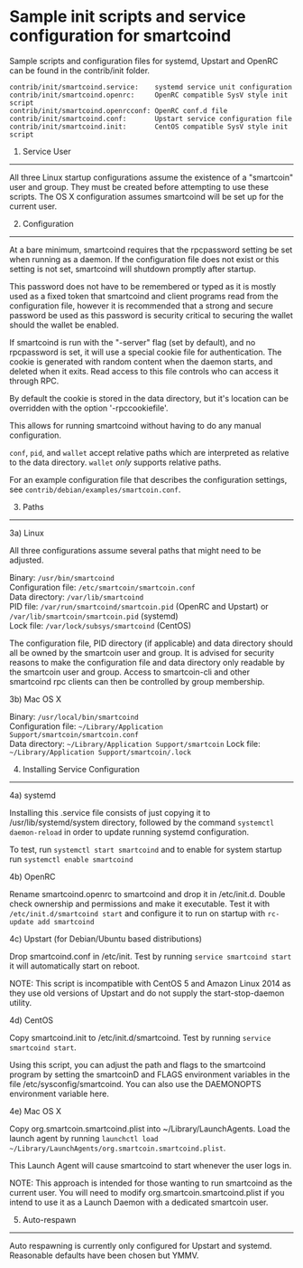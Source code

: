 Sample init scripts and service configuration for smartcoind
==========================================================

Sample scripts and configuration files for systemd, Upstart and OpenRC
can be found in the contrib/init folder.

    contrib/init/smartcoind.service:    systemd service unit configuration
    contrib/init/smartcoind.openrc:     OpenRC compatible SysV style init script
    contrib/init/smartcoind.openrcconf: OpenRC conf.d file
    contrib/init/smartcoind.conf:       Upstart service configuration file
    contrib/init/smartcoind.init:       CentOS compatible SysV style init script

1. Service User
---------------------------------

All three Linux startup configurations assume the existence of a "smartcoin" user
and group.  They must be created before attempting to use these scripts.
The OS X configuration assumes smartcoind will be set up for the current user.

2. Configuration
---------------------------------

At a bare minimum, smartcoind requires that the rpcpassword setting be set
when running as a daemon.  If the configuration file does not exist or this
setting is not set, smartcoind will shutdown promptly after startup.

This password does not have to be remembered or typed as it is mostly used
as a fixed token that smartcoind and client programs read from the configuration
file, however it is recommended that a strong and secure password be used
as this password is security critical to securing the wallet should the
wallet be enabled.

If smartcoind is run with the "-server" flag (set by default), and no rpcpassword is set,
it will use a special cookie file for authentication. The cookie is generated with random
content when the daemon starts, and deleted when it exits. Read access to this file
controls who can access it through RPC.

By default the cookie is stored in the data directory, but it's location can be overridden
with the option '-rpccookiefile'.

This allows for running smartcoind without having to do any manual configuration.

`conf`, `pid`, and `wallet` accept relative paths which are interpreted as
relative to the data directory. `wallet` *only* supports relative paths.

For an example configuration file that describes the configuration settings,
see `contrib/debian/examples/smartcoin.conf`.

3. Paths
---------------------------------

3a) Linux

All three configurations assume several paths that might need to be adjusted.

Binary:              `/usr/bin/smartcoind`  
Configuration file:  `/etc/smartcoin/smartcoin.conf`  
Data directory:      `/var/lib/smartcoind`  
PID file:            `/var/run/smartcoind/smartcoin.pid` (OpenRC and Upstart) or `/var/lib/smartcoin/smartcoin.pid` (systemd)  
Lock file:           `/var/lock/subsys/smartcoind` (CentOS)  

The configuration file, PID directory (if applicable) and data directory
should all be owned by the smartcoin user and group.  It is advised for security
reasons to make the configuration file and data directory only readable by the
smartcoin user and group.  Access to smartcoin-cli and other smartcoind rpc clients
can then be controlled by group membership.

3b) Mac OS X

Binary:              `/usr/local/bin/smartcoind`  
Configuration file:  `~/Library/Application Support/smartcoin/smartcoin.conf`  
Data directory:      `~/Library/Application Support/smartcoin`
Lock file:           `~/Library/Application Support/smartcoin/.lock`

4. Installing Service Configuration
-----------------------------------

4a) systemd

Installing this .service file consists of just copying it to
/usr/lib/systemd/system directory, followed by the command
`systemctl daemon-reload` in order to update running systemd configuration.

To test, run `systemctl start smartcoind` and to enable for system startup run
`systemctl enable smartcoind`

4b) OpenRC

Rename smartcoind.openrc to smartcoind and drop it in /etc/init.d.  Double
check ownership and permissions and make it executable.  Test it with
`/etc/init.d/smartcoind start` and configure it to run on startup with
`rc-update add smartcoind`

4c) Upstart (for Debian/Ubuntu based distributions)

Drop smartcoind.conf in /etc/init.  Test by running `service smartcoind start`
it will automatically start on reboot.

NOTE: This script is incompatible with CentOS 5 and Amazon Linux 2014 as they
use old versions of Upstart and do not supply the start-stop-daemon utility.

4d) CentOS

Copy smartcoind.init to /etc/init.d/smartcoind. Test by running `service smartcoind start`.

Using this script, you can adjust the path and flags to the smartcoind program by
setting the smartcoinD and FLAGS environment variables in the file
/etc/sysconfig/smartcoind. You can also use the DAEMONOPTS environment variable here.

4e) Mac OS X

Copy org.smartcoin.smartcoind.plist into ~/Library/LaunchAgents. Load the launch agent by
running `launchctl load ~/Library/LaunchAgents/org.smartcoin.smartcoind.plist`.

This Launch Agent will cause smartcoind to start whenever the user logs in.

NOTE: This approach is intended for those wanting to run smartcoind as the current user.
You will need to modify org.smartcoin.smartcoind.plist if you intend to use it as a
Launch Daemon with a dedicated smartcoin user.

5. Auto-respawn
-----------------------------------

Auto respawning is currently only configured for Upstart and systemd.
Reasonable defaults have been chosen but YMMV.
